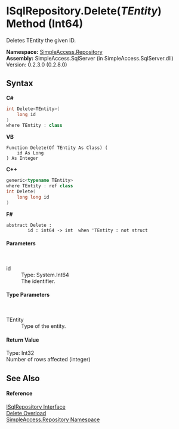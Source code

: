 # ISqlRepository.Delete(*TEntity*) Method (Int64)
 

Deletes TEntity the given ID.

**Namespace:**&nbsp;<a href="N_SimpleAccess_Repository">SimpleAccess.Repository</a><br />**Assembly:**&nbsp;SimpleAccess.SqlServer (in SimpleAccess.SqlServer.dll) Version: 0.2.3.0 (0.2.8.0)

## Syntax

**C#**<br />
``` C#
int Delete<TEntity>(
	long id
)
where TEntity : class

```

**VB**<br />
``` VB
Function Delete(Of TEntity As Class) ( 
	id As Long
) As Integer
```

**C++**<br />
``` C++
generic<typename TEntity>
where TEntity : ref class
int Delete(
	long long id
)
```

**F#**<br />
``` F#
abstract Delete : 
        id : int64 -> int  when 'TEntity : not struct

```


#### Parameters
&nbsp;<dl><dt>id</dt><dd>Type: System.Int64<br />The identifier.</dd></dl>

#### Type Parameters
&nbsp;<dl><dt>TEntity</dt><dd>Type of the entity.</dd></dl>

#### Return Value
Type: Int32<br />Number of rows affected (integer)

## See Also


#### Reference
<a href="T_SimpleAccess_Repository_ISqlRepository">ISqlRepository Interface</a><br /><a href="Overload_SimpleAccess_Repository_ISqlRepository_Delete">Delete Overload</a><br /><a href="N_SimpleAccess_Repository">SimpleAccess.Repository Namespace</a><br />